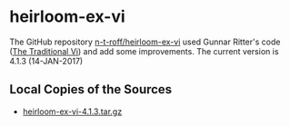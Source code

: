 # heirloom-ex-vi
The GitHub repository 
[n-t-roff/heirloom-ex-vi](https://github.com/n-t-roff/heirloom-ex-vi)
used Gunnar Ritter's code 
([The Traditional Vi](https://ex-vi.sourceforge.net/)) and add some improvements.
The current version is 4.1.3 (14-JAN-2017)

## Local Copies of the Sources

* [heirloom-ex-vi-4.1.3.tar.gz](heirloom-ex-vi-4.1.3.tar.gz)

